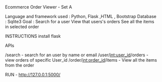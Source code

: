 Ecommerce Order Viewer - Set A

Language and framework used : Python, Flask ,HTML , Bootstrap
Database : Sqlite3
Goal :
      Search for a user
      View that users's orders
      See all the items in selected order

INSTRUCTIONS
install flask

APIs

/search - search for an user by name or email
/user/<int:user_id>/orders - view orders of specific User_id
/order/<int:order_id>/items - View all the items from the order

RUN - http://127.0.0.1:5000/


